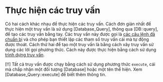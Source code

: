 # Thực hiện các truy vấn

Có hai cách khác nhau để thực hiện các truy vấn.
Cách đơn giản nhất để thực hiện một truy vấn là sử dụng [Database_Query], thông qua [DB::query], để tạo các truy vấn bằng tay.
Các truy vấn này được gọi là [các câu lệnh đã chuẩn bị](query/prepared) và cho phép bạn thiết lập các tham số truy vấn cái mà tự động được thoát.
Cách thứ hai để tạo một truy vấn là bằng cách xây truy vấn sử dụng các lời gọi phương thức.
Cách này được thực hiện bằng cách sử dụng [trình dựng truy vấn](query/builder).

[!!] Tất cả truy vấn được chạy bằng cách sử dụng phương thức `execute`, cái mà chấp nhận một đối tượng [Database] hoặc một tên thể hiện. Xem [Database_Query::execute] để biết thêm thông tin.
